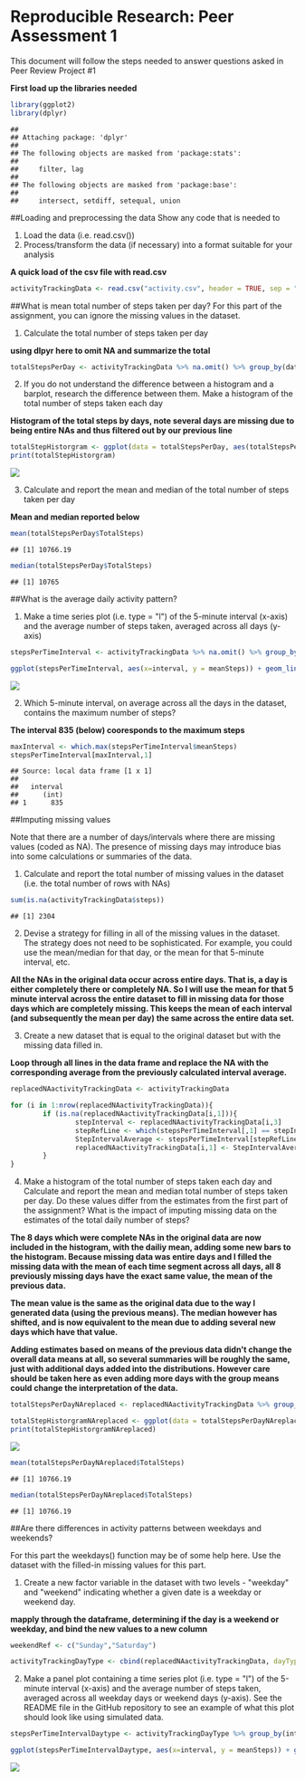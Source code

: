 # Reproducible Research: Peer Assessment 1

This document will follow the steps needed to answer questions asked in Peer Review Project #1

**First load up the libraries needed**

```r
library(ggplot2)
library(dplyr)
```

```
## 
## Attaching package: 'dplyr'
## 
## The following objects are masked from 'package:stats':
## 
##     filter, lag
## 
## The following objects are masked from 'package:base':
## 
##     intersect, setdiff, setequal, union
```


##Loading and preprocessing the data
Show any code that is needed to  

1. Load the data (i.e. read.csv())
2. Process/transform the data (if necessary) into a format suitable for your analysis

**A quick load of the csv file with read.csv**

```r
activityTrackingData <- read.csv("activity.csv", header = TRUE, sep = ",")
```



##What is mean total number of steps taken per day?
For this part of the assignment, you can ignore the missing values in the dataset.  


1. Calculate the total number of steps taken per day

**using dlpyr here to omit NA and summarize the total**

```r
totalStepsPerDay <- activityTrackingData %>% na.omit() %>% group_by(date) %>% summarize(TotalSteps = sum(steps))
```



2. If you do not understand the difference between a histogram and a barplot, research the difference between them. Make a histogram of the total number of steps taken each day

**Histogram of the total steps by days, note several days are missing due to being entire NAs and thus filtered out by our previous line**

```r
totalStepHistorgram <- ggplot(data = totalStepsPerDay, aes(totalStepsPerDay$date, totalStepsPerDay$TotalSteps)) + geom_histogram(stat = "identity") + theme(axis.text.x = element_text(angle = 90, hjust = 1)) + labs(x = "Day", y = "Total Steps")
print(totalStepHistorgram)
```

![](PA1_template_files/figure-html/unnamed-chunk-4-1.png) 



3. Calculate and report the mean and median of the total number of steps taken per day

**Mean and median reported below**

```r
mean(totalStepsPerDay$TotalSteps)
```

```
## [1] 10766.19
```

```r
median(totalStepsPerDay$TotalSteps)
```

```
## [1] 10765
```



##What is the average daily activity pattern?


1. Make a time series plot (i.e. type = "l") of the 5-minute interval (x-axis) and the average number of steps taken, averaged across all days (y-axis)


```r
stepsPerTimeInterval <- activityTrackingData %>% na.omit() %>% group_by(interval) %>% summarize(meanSteps = mean(steps))

ggplot(stepsPerTimeInterval, aes(x=interval, y = meanSteps)) + geom_line() + theme(text = element_text(size = 24))
```

![](PA1_template_files/figure-html/unnamed-chunk-6-1.png) 



2. Which 5-minute interval, on average across all the days in the dataset, contains the maximum number of steps?

**The interval 835 (below) cooresponds to the maximum steps**

```r
maxInterval <- which.max(stepsPerTimeInterval$meanSteps)
stepsPerTimeInterval[maxInterval,1]
```

```
## Source: local data frame [1 x 1]
## 
##   interval
##      (int)
## 1      835
```



##Imputing missing values

Note that there are a number of days/intervals where there are missing values (coded as NA). The presence of missing days may introduce bias into some calculations or summaries of the data.

1. Calculate and report the total number of missing values in the dataset (i.e. the total number of rows with NAs)


```r
sum(is.na(activityTrackingData$steps))
```

```
## [1] 2304
```



2. Devise a strategy for filling in all of the missing values in the dataset. The strategy does not need to be sophisticated. For example, you could use the mean/median for that day, or the mean for that 5-minute interval, etc.

**All the NAs in the original data occur across entire days.  That is, a day is either completely there or completely NA.  So I will use the mean for that 5 minute interval across the entire dataset to fill in missing data for those days which are completely missing.  This keeps the mean of each interval (and subsequently the mean per day) the same across the entire data set.**


3. Create a new dataset that is equal to the original dataset but with the missing data filled in.

**Loop through all lines in the data frame and replace the NA with the corresponding average from the previously calculated interval average.**


```r
replacedNAactivityTrackingData <- activityTrackingData

for (i in 1:nrow(replacedNAactivityTrackingData)){
        if (is.na(replacedNAactivityTrackingData[i,1])){
                stepInterval <- replacedNAactivityTrackingData[i,3]
                stepRefLine <- which(stepsPerTimeInterval[,1] == stepInterval)
                StepIntervalAverage <- stepsPerTimeInterval[stepRefLine,2]
                replacedNAactivityTrackingData[i,1] <- StepIntervalAverage
        }
}
```



4. Make a histogram of the total number of steps taken each day and Calculate and report the mean and median total number of steps taken per day. Do these values differ from the estimates from the first part of the assignment? What is the impact of imputing missing data on the estimates of the total daily number of steps?

**The 8 days which were complete NAs in the original data are now included in the histogram, with the dailiy mean, adding some new bars to the histogram.  Because missing data was entire days and I filled the missing data with the mean of each time segment across all days, all 8 previously missing days have the exact same value, the mean of the previous data.**

**The mean value is the same as the original data due to the way I generated data (using the previous means).  The median however has shifted, and is now equivalent to the mean due to adding several new days which have that value.**

**Adding estimates based on means of the previous data didn't change the overall data means at all, so several summaries will be roughly the same, just with additional days added into the distributions.  However care should be taken here as even adding more days with the group means could change the interpretation of the data.**



```r
totalStepsPerDayNAreplaced <- replacedNAactivityTrackingData %>% group_by(date) %>% summarize(TotalSteps = sum(steps))

totalStepHistorgramNAreplaced <- ggplot(data = totalStepsPerDayNAreplaced, aes(totalStepsPerDayNAreplaced$date, totalStepsPerDayNAreplaced$TotalSteps)) + geom_histogram(stat = "identity") + theme(axis.text.x = element_text(angle = 90, hjust = 1)) + labs(x = "Day", y = "Total Steps")
print(totalStepHistorgramNAreplaced)
```

![](PA1_template_files/figure-html/unnamed-chunk-10-1.png) 

```r
mean(totalStepsPerDayNAreplaced$TotalSteps)
```

```
## [1] 10766.19
```

```r
median(totalStepsPerDayNAreplaced$TotalSteps)
```

```
## [1] 10766.19
```



##Are there differences in activity patterns between weekdays and weekends?

For this part the weekdays() function may be of some help here. Use the dataset with the filled-in missing values for this part.

1. Create a new factor variable in the dataset with two levels - "weekday" and "weekend" indicating whether a given date is a weekday or weekend day.

**mapply through the dataframe, determining if the day is a weekend or weekday, and bind the new values to a new column**


```r
weekendRef <- c("Sunday","Saturday")

activityTrackingDayType <- cbind(replacedNAactivityTrackingData, dayType = mapply(function(x) if (weekdays(x) %in% weekendRef){"Weekend"}else{"Weekday"}, as.Date(replacedNAactivityTrackingData$date)))
```



2. Make a panel plot containing a time series plot (i.e. type = "l") of the 5-minute interval (x-axis) and the average number of steps taken, averaged across all weekday days or weekend days (y-axis). See the README file in the GitHub repository to see an example of what this plot should look like using simulated data.


```r
stepsPerTimeIntervalDaytype <- activityTrackingDayType %>% group_by(interval, dayType) %>% summarize(meanSteps = mean(steps))

ggplot(stepsPerTimeIntervalDaytype, aes(x=interval, y = meanSteps)) + geom_line() + facet_grid(dayType ~ .) + theme(text = element_text(size = 24))
```

![](PA1_template_files/figure-html/unnamed-chunk-12-1.png) 



